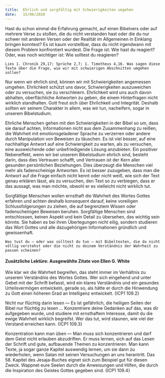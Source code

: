 ```yaml
---
title:  Ehrlich und sorgfältig mit Schwierigkeiten umgehen
date:   15/06/2020
---
```


Hast du schon einmal die Erfahrung gemacht, auf einen Bibelvers oder auf mehrere Verse zu stoßen, die du nicht verstanden hast oder die du nur schwer mit anderen Versen oder der Realität im Allgemeinen in Einklang bringen konntest? Es ist kaum vorstellbar, dass du nicht irgendwann mit diesem Problem konfrontiert wurdest. Die Frage ist: Wie hast du reagiert? Oder, was noch wichtiger ist: Wie solltest du reagieren?

`Lies 1. Chronik 29,17; Sprüche 2,7; 1. Timotheus 4,16. Was sagen diese Texte über die Frage, wie wir mit schwierigen Abschnitten umgehen sollen?`

Nur wenn wir ehrlich sind, können wir mit Schwierigkeiten angemessen umgehen. Ehrlichkeit schützt uns davor, Schwierigkeiten auszuweichen oder zu versuchen, sie zu verschleiern. Ehrlichkeit wird uns auch davon abhalten, oberflächliche Antworten zu geben, die einem Hinterfragen nicht wirklich standhalten. Gott freut sich über Ehrlichkeit und Integrität. Deshalb sollten wir seinem Charakter in allem, was wir tun, nacheifern, sogar in unserem Bibelstudium.

Ehrliche Menschen gehen mit den Schwierigkeiten in der Bibel so um, dass sie darauf achten, Informationen nicht aus dem Zusammenhang zu reißen, die Wahrheit mit emotionsgeladener Sprache zu verzerren oder andere durch Manipulation von Beweisen zu täuschen. Es ist viel besser, auf eine nachhaltige Antwort auf eine Schwierigkeit zu warten, als zu versuchen, eine ausweichende oder unbefriedigende Lösung anzubieten. Ein positiver Nebeneffekt, wenn wir bei unserem Bibelstudium ehrlich sind, besteht darin, dass dies Vertrauen schafft, und Vertrauen ist der Kern aller gesunden persönlichen Beziehungen. Dies überzeugt die Menschen viel mehr als fadenscheinige Antworten. Es ist besser zuzugeben, dass man die Antwort auf die Frage einfach nicht kennt oder nicht weiß, wie sich der Text genau erklären lässt, als zu versuchen, den Text so zu verbiegen, dass er das aussagt, was man möchte, obwohl er es vielleicht nicht wirklich tut.

Sorgfältige Menschen wollen ernsthaft die Wahrheit des Wortes Gottes erfahren und achten deshalb konsequent darauf, keine voreiligen Schlussfolgerungen zu ziehen, die auf begrenztem Wissen oder fadenscheinigen Beweisen beruhen. Sorgfältige Menschen sind entschlossen, keinen Aspekt und kein Detail zu übersehen, das wichtig sein könnte. Sie haben es bei ihren Überlegungen nicht eilig, sondern studieren das Wort Gottes und alle dazugehörigen Informationen gründlich und gewissenhaft.

`Was tust du – oder was solltest du tun – mit Bibeltexten, die du nicht völlig verstehst oder die nicht zu deinem Verständnis der Wahrheit zu passen scheinen?`

#### Zusätzliche Lektüre: Ausgewählte Zitate von Ellen G. White

Wie klar wir die Wahrheit begreifen, das steht immer im Verhältnis zu unserem Verständnis des Wortes Gottes. Wer sich eingehend und unter Gebet mit der Schrift befasst, wird ein klares Verständnis und ein gesundes Urteilsvermögen entwickeln, gerade so, als hätte er durch die Hinwendung zu Gott einen höheren Grad an Intelligenz entwickelt. {ICP1 109.2}

Nicht nur flüchtig darin lesen — Es ist gefährlich, die heiligen Seiten der Bibel nur flüchtig zu lesen ... Konzentriere deine Gedanken auf das, was dir aufgegeben wurde, und studiere mit ernsthaftem Interesse, damit du die ewige Wahrheit wirklich begreifst. Wer das tut, wird staunen, wie viel der Verstand erreichen kann. {ICP1 109.3}

Konzentration kann man üben — Man muss sich konzentrieren und darf dem Geist nicht erlauben abzudriften. Er muss lernen, sich auf das Lesen der Schrift und gute, aufbauende Themen zu konzentrieren. Man kann Texte, ja sogar ganze Kapitel auswendig lernen, um sie dann zu wiederholen, wenn Satan mit seinen Versuchungen an uns herantritt. Das 58. Kapitel des Jesaja-Buches eignet sich zum Beispiel gut für diesen Zweck. Wappnet eure Seelen durch die Anweisungen und Hilfen, die durch die Inspiration des Geistes Gottes gegeben sind. {ICP1 109.4}